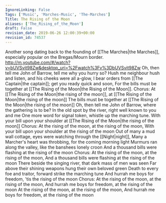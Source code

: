 ```yaml
---
IgnoreLinking: False
Tags: ['Music', 'Marches-Music', 'The-Marches']
Title: The Rising of the Moon
aliases: ['The_Rising_of_the_Moon']
draft: False
revision_date: 2019-06-26 12:00:39+00:00
revision_id: 74537
---
```


Another song dating back to the founding of [[The Marches|the Marches]], especially popular on the Bregas/Mourn border.
http://m.youtube.com/#/watch?v=bUVSvit98Zw&desktop_uri=%2Fwatch%3Fv%3DbUVSvit98Zw
Oh, then tell me John of Barrow, tell me why you hurry so?
Hush me neighbour hush and listen, and his cheeks were all a-glow,
I bear orders from [[The Captain|the captain]]; get you ready quick and soon,
For the bills must be together at [[The Rising of the Moon|the Rising of the Moon]].
Chorus:
At [[The Rising of the Moon|the rising of the moon]], at [[The Rising of the Moon|the rising of the moon]]
The bills must be together at [[The Rising of the Moon|the rising of the moon]]
Oh, then tell me John of Barrow, where the gathering is to be?
In the old spot by the river, right well known to you and me
One more word for signal token, whistle up the marching tune.
With your bill upon your shoulder at [[The Rising of the Moon|the rising of the moon]]
Chorus:
At the rising of the moon, at the rising of the moon,
With your bill upon your shoulder at the rising of the moon
Out of many a mud wall cottage, eyes were watching through the [[Night|night]],
Many a Marcher's heart was throbbing, for the coming morning light
Murmurs ran along the valley, like the banshees lonely croon
And a thousand bills were flashing at the rising of the moon
Chorus:
At the rising of the moon, at the rising of the moon,
And a thousand bills were flashing at the rising of the moon
There beside the singing river, that dark mass of men was seen
Far above their shining weapons hung their own beloved green
Death to every foe and traitor, forward strike the marching tune
And hurrah me boys for freedom, 'tis the rising of the moon
Chorus:
At the rising of the moon, at the rising of the moon,
And hurrah me boys for freedom, at the rising of the moon
At the rising of the moon, at the rising of the moon,
And hurrah me boys for freedom, at the rising of the moon